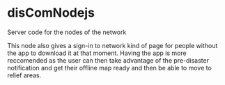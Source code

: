 # disComNodejs
Server code for the nodes of the network

This node also gives a sign-in to network kind of page for people without the app to download it at that moment.
Having the app is more reccomended as the user can then take advantage of the pre-disaster notification and get their offline map ready and then be able to move to relief areas.
